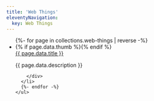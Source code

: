 ```yaml
---
title: 'Web Things'
eleventyNavigation:
  key: Web Things
---
```


  <div class="tdbc-section">
    <ul class="tdbc-column-container">
      {%- for page in collections.web-things | reverse -%}
      <li class="tdbc-card">
        {% if page.data.thumb %}<img class="thumb" src="{{ page.data.img_path }}{{ page.data.thumb }}" alt="" />{% endif %}
        <div class="tdbc-card__content">
          <a href="{{ page.url }}" class="tdbc-card__title">{{ page.data.title }}</a>
          <p>
            {{ page.data.description }}
          </p>

        </div>
      </li>
      {%- endfor -%}
    </ul>
  </div>
